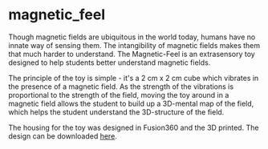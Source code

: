 # magnetic_feel

Though magnetic fields are ubiquitous in the world today, humans have no innate way of sensing them. The intangibility of magnetic fields makes them that much harder to understand. The Magnetic-Feel is an extrasensory toy designed to help students better understand magnetic fields.

The principle of the toy is simple - it's a 2 cm x 2 cm cube which vibrates in the presence of a magnetic field.  As the strength of the vibrations is proportional to the strength of the field,  moving the toy around in a magnetic field allows the student to build up a 3D-mental map of the field, which helps the student understand the 3D-structure of the field.

The housing for the toy was designed in Fusion360 and the 3D printed. The design can be downloaded [here](http://a360.co/2m23xQc). 
